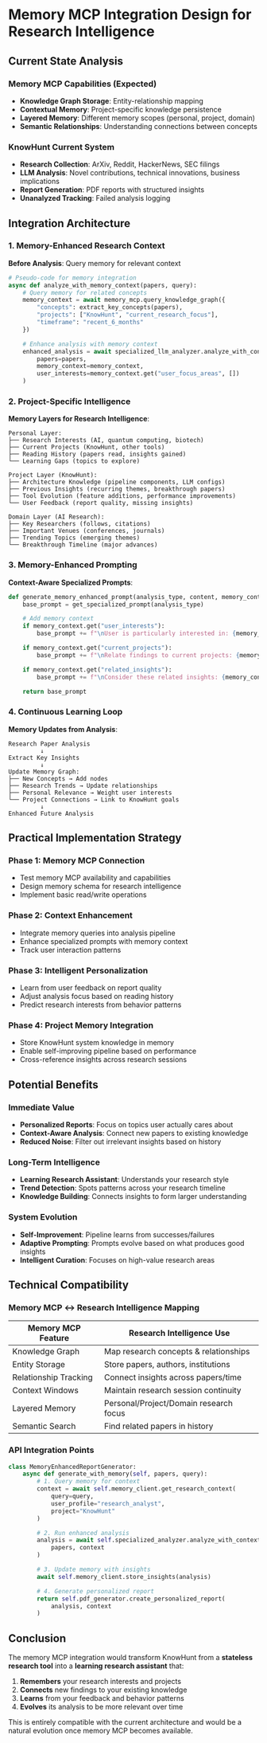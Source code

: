# Memory MCP Integration Design for Research Intelligence

## Current State Analysis

### Memory MCP Capabilities (Expected)
- **Knowledge Graph Storage**: Entity-relationship mapping
- **Contextual Memory**: Project-specific knowledge persistence
- **Layered Memory**: Different memory scopes (personal, project, domain)
- **Semantic Relationships**: Understanding connections between concepts

### KnowHunt Current System
- **Research Collection**: ArXiv, Reddit, HackerNews, SEC filings
- **LLM Analysis**: Novel contributions, technical innovations, business implications
- **Report Generation**: PDF reports with structured insights
- **Unanalyzed Tracking**: Failed analysis logging

## Integration Architecture

### 1. Memory-Enhanced Research Context

**Before Analysis**: Query memory for relevant context
```python
# Pseudo-code for memory integration
async def analyze_with_memory_context(papers, query):
    # Query memory for related concepts
    memory_context = await memory_mcp.query_knowledge_graph({
        "concepts": extract_key_concepts(papers),
        "projects": ["KnowHunt", "current_research_focus"],
        "timeframe": "recent_6_months"
    })

    # Enhance analysis with memory context
    enhanced_analysis = await specialized_llm_analyzer.analyze_with_context(
        papers=papers,
        memory_context=memory_context,
        user_interests=memory_context.get("user_focus_areas", [])
    )
```

### 2. Project-Specific Intelligence

**Memory Layers for Research Intelligence**:

```
Personal Layer:
├── Research Interests (AI, quantum computing, biotech)
├── Current Projects (KnowHunt, other tools)
├── Reading History (papers read, insights gained)
└── Learning Gaps (topics to explore)

Project Layer (KnowHunt):
├── Architecture Knowledge (pipeline components, LLM configs)
├── Previous Insights (recurring themes, breakthrough papers)
├── Tool Evolution (feature additions, performance improvements)
└── User Feedback (report quality, missing insights)

Domain Layer (AI Research):
├── Key Researchers (follows, citations)
├── Important Venues (conferences, journals)
├── Trending Topics (emerging themes)
└── Breakthrough Timeline (major advances)
```

### 3. Memory-Enhanced Prompting

**Context-Aware Specialized Prompts**:

```python
def generate_memory_enhanced_prompt(analysis_type, content, memory_context):
    base_prompt = get_specialized_prompt(analysis_type)

    # Add memory context
    if memory_context.get("user_interests"):
        base_prompt += f"\nUser is particularly interested in: {memory_context['user_interests']}"

    if memory_context.get("current_projects"):
        base_prompt += f"\nRelate findings to current projects: {memory_context['current_projects']}"

    if memory_context.get("related_insights"):
        base_prompt += f"\nConsider these related insights: {memory_context['related_insights']}"

    return base_prompt
```

### 4. Continuous Learning Loop

**Memory Updates from Analysis**:

```
Research Paper Analysis
         ↓
Extract Key Insights
         ↓
Update Memory Graph:
├── New Concepts → Add nodes
├── Research Trends → Update relationships
├── Personal Relevance → Weight user interests
└── Project Connections → Link to KnowHunt goals
         ↓
Enhanced Future Analysis
```

## Practical Implementation Strategy

### Phase 1: Memory MCP Connection
- Test memory MCP availability and capabilities
- Design memory schema for research intelligence
- Implement basic read/write operations

### Phase 2: Context Enhancement
- Integrate memory queries into analysis pipeline
- Enhance specialized prompts with memory context
- Track user interaction patterns

### Phase 3: Intelligent Personalization
- Learn from user feedback on report quality
- Adjust analysis focus based on reading history
- Predict research interests from behavior patterns

### Phase 4: Project Memory Integration
- Store KnowHunt system knowledge in memory
- Enable self-improving pipeline based on performance
- Cross-reference insights across research sessions

## Potential Benefits

### Immediate Value
- **Personalized Reports**: Focus on topics user actually cares about
- **Context-Aware Analysis**: Connect new papers to existing knowledge
- **Reduced Noise**: Filter out irrelevant insights based on history

### Long-Term Intelligence
- **Learning Research Assistant**: Understands your research style
- **Trend Detection**: Spots patterns across your research timeline
- **Knowledge Building**: Connects insights to form larger understanding

### System Evolution
- **Self-Improvement**: Pipeline learns from successes/failures
- **Adaptive Prompting**: Prompts evolve based on what produces good insights
- **Intelligent Curation**: Focuses on high-value research areas

## Technical Compatibility

### Memory MCP ↔ Research Intelligence Mapping

| Memory MCP Feature | Research Intelligence Use |
|-------------------|---------------------------|
| Knowledge Graph | Map research concepts & relationships |
| Entity Storage | Store papers, authors, institutions |
| Relationship Tracking | Connect insights across papers/time |
| Context Windows | Maintain research session continuity |
| Layered Memory | Personal/Project/Domain research focus |
| Semantic Search | Find related papers in history |

### API Integration Points

```python
class MemoryEnhancedReportGenerator:
    async def generate_with_memory(self, papers, query):
        # 1. Query memory for context
        context = await self.memory_client.get_research_context(
            query=query,
            user_profile="research_analyst",
            project="KnowHunt"
        )

        # 2. Run enhanced analysis
        analysis = await self.specialized_analyzer.analyze_with_context(
            papers, context
        )

        # 3. Update memory with insights
        await self.memory_client.store_insights(analysis)

        # 4. Generate personalized report
        return self.pdf_generator.create_personalized_report(
            analysis, context
        )
```

## Conclusion

The memory MCP integration would transform KnowHunt from a **stateless research tool** into a **learning research assistant** that:

1. **Remembers** your research interests and projects
2. **Connects** new findings to your existing knowledge
3. **Learns** from your feedback and behavior patterns
4. **Evolves** its analysis to be more relevant over time

This is entirely compatible with the current architecture and would be a natural evolution once memory MCP becomes available.